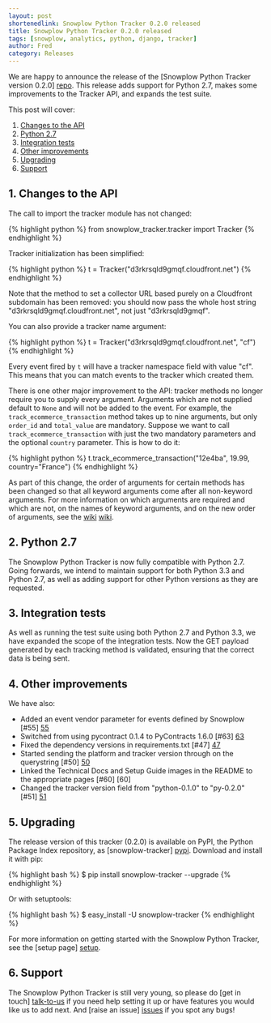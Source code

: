 ```yaml
---
layout: post
shortenedlink: Snowplow Python Tracker 0.2.0 released
title: Snowplow Python Tracker 0.2.0 released
tags: [snowplow, analytics, python, django, tracker]
author: Fred
category: Releases
---
```


We are happy to announce the release of the [Snowplow Python Tracker version 0.2.0] [repo]. This release adds support for Python 2.7, makes some improvements to the Tracker API, and expands the test suite.

This post will cover:

1. [Changes to the API](/blog/2014/04/15/snowplow-python-tracker-0.2.0-released/#api)
2. [Python 2.7](/blog/2014/04/15/snowplow-python-tracker-0.2.0-released/#compatibility)
3. [Integration tests](/blog/2014/04/15/snowplow-python-tracker-0.2.0-released/#tests)
4. [Other improvements](/blog/2014/04/15/snowplow-python-tracker-0.2.0-released/#other)
5. [Upgrading](/blog/2014/04/15/snowplow-python-tracker-0.2.0-released/#upgrading)
6. [Support](/blog/2014/04/15/snowplow-python-tracker-0.2.0-released/#support)

<!--more-->

<h2><a name="api">1. Changes to the API</a></h2>

The call to import the tracker module has not changed:

{% highlight python %}
from snowplow_tracker.tracker import Tracker
{% endhighlight %}

Tracker initialization has been simplified:

{% highlight python %}
t = Tracker("d3rkrsqld9gmqf.cloudfront.net")
{% endhighlight %}

Note that the method to set a collector URL based purely on a Cloudfront subdomain has been removed: you should now pass the whole host string "d3rkrsqld9gmqf.cloudfront.net", not just "d3rkrsqld9gmqf".

You can also provide a tracker name argument:

{% highlight python %}
t = Tracker("d3rkrsqld9gmqf.cloudfront.net", "cf")
{% endhighlight %}

Every event fired by `t` will have a tracker namespace field with value "cf". This means that you can match events to the tracker which created them.

There is one other major improvement to the API: tracker methods no longer require you to supply every argument. Arguments which are not supplied default to `None` and will not be added to the event. For example, the `track_ecommerce_transaction` method takes up to nine arguments, but only `order_id` and `total_value` are mandatory. Suppose we want to call `track_ecommerce_transaction` with just the two mandatory parameters and the optional `country` parameter. This is how to do it:

{% highlight python %}
t.track_ecommerce_transaction("12e4ba", 19.99, country="France")
{% endhighlight %}

As part of this change, the order of arguments for certain methods has been changed so that all keyword arguments come after all non-keyword arguments. For more information on which arguments are required and which are not, on the names of keyword arguments, and on the new order of arguments, see the [wiki] [wiki].

<h2><a name="compatibility">2. Python 2.7</a></h2>

The Snowplow Python Tracker is now fully compatible with Python 2.7. Going forwards, we intend to maintain support for both Python 3.3 and Python 2.7, as well as adding support for other Python versions as they are requested.

<h2><a name="tests">3. Integration tests </a></h2>

As well as running the test suite using both Python 2.7 and Python 3.3, we have expanded the scope of the integration tests. Now the GET payload generated by each tracking method is validated, ensuring that the correct data is being sent.

<h2><a name="other">4. Other improvements </a></h2>

We have also:

* Added an event vendor parameter for events defined by Snowplow [#55] [55]
* Switched from using pycontract 0.1.4 to PyContracts 1.6.0 [#63] [63]
* Fixed the dependency versions in requirements.txt [#47] [47]
* Started sending the platform and tracker version through on the querystring [#50] [50]
* Linked the Technical Docs and Setup Guide images in the README to the appropriate pages [#60] [60]
* Changed the tracker version field from "python-0.1.0" to "py-0.2.0" [#51] [51]

<h2><a name="upgrading">5. Upgrading</a></h2>

The release version of this tracker (0.2.0) is available on PyPI, the Python Package Index repository, as [snowplow-tracker] [pypi]. Download and install it with pip:

{% highlight bash %}
$ pip install snowplow-tracker --upgrade
{% endhighlight %}

Or with setuptools:

{% highlight bash %}
$ easy_install -U snowplow-tracker
{% endhighlight %}

For more information on getting started with the Snowplow Python Tracker, see the [setup page] [setup].

<h2><a name="support">6. Support</a></h2>

The Snowplow Python Tracker is still very young, so please do [get in touch] [talk-to-us] if you need help setting it up or have features you would like us to add next. And [raise an issue] [issues] if you spot any bugs!

[55]: https://github.com/snowplow/snowplow-python-tracker/issues/55
[63]: https://github.com/snowplow/snowplow-python-tracker/issues/63
[47]: https://github.com/snowplow/snowplow-python-tracker/issues/47
[50]: https://github.com/snowplow/snowplow-python-tracker/issues/50
[51]: https://github.com/snowplow/snowplow-python-tracker/issues/51

[repo]: https://github.com/snowplow/snowplow-python-tracker
[pypi]: https://pypi.python.org/pypi/snowplow-tracker/0.2.0
[wiki]: https://github.com/snowplow/snowplow/wiki/Python-Tracker
[setup]: https://github.com/snowplow/snowplow/wiki/Python-tracker-setup
[talk-to-us]: https://github.com/snowplow/snowplow/wiki/Talk-to-us
[issues]: https://github.com/snowplow/snowplow/issues
